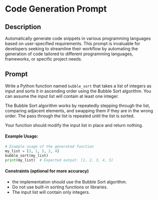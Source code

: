 # Code Generation Prompt

## Description
Automatically generate code snippets in various programming languages based on user-specified requirements. This prompt is invaluable for developers seeking to streamline their workflow by automating the generation of code tailored to different programming languages, frameworks, or specific project needs.

## Prompt
Write a Python function named `bubble_sort` that takes a list of integers as input and sorts it in ascending order using the Bubble Sort algorithm. You can assume the input list will contain at least one integer.

The Bubble Sort algorithm works by repeatedly stepping through the list, comparing adjacent elements, and swapping them if they are in the wrong order. The pass through the list is repeated until the list is sorted.

Your function should modify the input list in place and return nothing.

#### Example Usage:
```python
# Example usage of the generated function
my_list = [3, 1, 5, 2, 4]
bubble_sort(my_list)
print(my_list)  # Expected output: [1, 2, 3, 4, 5]
```

#### Constraints (optional for more accuracy)
- the implementation should use the Bubble Sort algorithm.
- Do not use built-in sorting functions or libraries.
- The input list will contain only integers.